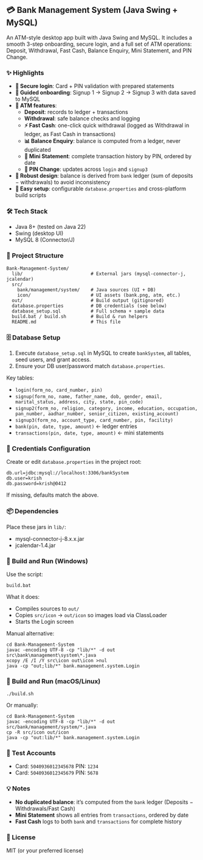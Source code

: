 ## 💳 Bank Management System (Java Swing + MySQL)

An ATM-style desktop app built with Java Swing and MySQL. It includes a smooth 3-step onboarding, secure login, and a full set of ATM operations: Deposit, Withdrawal, Fast Cash, Balance Enquiry, Mini Statement, and PIN Change.

### ✨ Highlights
- **🔐 Secure login**: Card + PIN validation with prepared statements
- **🧭 Guided onboarding**: Signup 1 → Signup 2 → Signup 3 with data saved to MySQL
- **🏦 ATM features**:
  - **Deposit**: records to ledger + transactions
  - **Withdrawal**: safe balance checks and logging
  - **⚡ Fast Cash**: one-click quick withdrawal (logged as Withdrawal in ledger, as Fast Cash in transactions)
  - **📊 Balance Enquiry**: balance is computed from a ledger, never duplicated
  - **🧾 Mini Statement**: complete transaction history by PIN, ordered by date
  - **🔁 PIN Change**: updates across `login` and `signup3`
- **🧱 Robust design**: balance is derived from `bank` ledger (sum of deposits − withdrawals) to avoid inconsistency
- **🧰 Easy setup**: configurable `database.properties` and cross-platform build scripts

### 🛠 Tech Stack
- Java 8+ (tested on Java 22)
- Swing (desktop UI)
- MySQL 8 (Connector/J)

### 📁 Project Structure
```
Bank-Management-System/
  lib/                         # External jars (mysql-connector-j, jcalendar)
  src/
    bank/management/system/    # Java sources (UI + DB)
    icon/                      # UI assets (bank.png, atm, etc.)
  out/                         # Build output (gitignored)
  database.properties          # DB credentials (see below)
  database_setup.sql           # Full schema + sample data
  build.bat / build.sh         # Build & run helpers
  README.md                    # This file
```

### 🗄️ Database Setup
1) Execute `database_setup.sql` in MySQL to create `bankSystem`, all tables, seed users, and grant access.
2) Ensure your DB user/password match `database.properties`.

Key tables:
- `login(form_no, card_number, pin)`
- `signup(form_no, name, father_name, dob, gender, email, marital_status, address, city, state, pin_code)`
- `signup2(form_no, religion, category, income, education, occupation, pan_number, aadhar_number, senior_citizen, existing_account)`
- `signup3(form_no, account_type, card_number, pin, facility)`
- `bank(pin, date, type, amount)`  ← ledger entries
- `transactions(pin, date, type, amount)`  ← mini statements

### 🔧 Credentials Configuration
Create or edit `database.properties` in the project root:
```
db.url=jdbc:mysql://localhost:3306/bankSystem
db.user=krish
db.password=krish@0412
```
If missing, defaults match the above.

### 📦 Dependencies
Place these jars in `lib/`:
- mysql-connector-j-8.x.x.jar
- jcalendar-1.4.jar

### 🚀 Build and Run (Windows)
Use the script:
```
build.bat
```
What it does:
- Compiles sources to `out/`
- Copies `src/icon` → `out/icon` so images load via ClassLoader
- Starts the Login screen

Manual alternative:
```
cd Bank-Management-System
javac -encoding UTF-8 -cp "lib/*" -d out src\bank\management\system\*.java
xcopy /E /I /Y src\icon out\icon >nul
java -cp "out;lib/*" bank.management.system.Login
```

### 🐧 Build and Run (macOS/Linux)
```
./build.sh
```
Or manually:
```
cd Bank-Management-System
javac -encoding UTF-8 -cp "lib/*" -d out src/bank/management/system/*.java
cp -R src/icon out/icon
java -cp "out:lib/*" bank.management.system.Login
```

### 🧪 Test Accounts
- Card: `5040936012345678`  PIN: `1234`
- Card: `5040936012345679`  PIN: `5678`

### 💡 Notes
- **No duplicated balance**: it’s computed from the `bank` ledger (Deposits − Withdrawals/Fast Cash)
- **Mini Statement** shows all entries from `transactions`, ordered by date
- **Fast Cash** logs to both `bank` and `transactions` for complete history

### 📜 License
MIT (or your preferred license)
